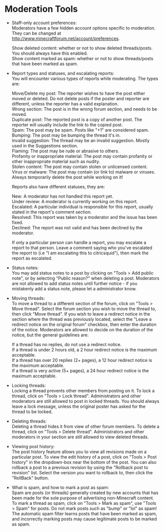 # Moderation Tools

* Staff-only account preferences:  
    Moderators have a few hidden account options specific to moderation. They can be changed at http://www.minecraftforum.net/account/preferences.
    
    Show deleted content: whether or not to show deleted threads/posts. You should always have this enabled.   
    Show content marked as spam: whether or not to show threads/posts that have been marked as spam.    

* Report types and statuses, and escalating reports:  
    You will encounter various types of reports while moderating. The types are:

    Move/Delete my post: The reporter wishes to have the post either moved or deleted. Do not delete posts if the poster and reporter are different, unless the reporter has a valid explanation.   
    Wrong section: The post is in the wrong forum section, and needs to be moved.   
    Duplicate post: The reported post is a copy of another post. The reporter will usually include the link to the copied post.   
    Spam: The post may be spam. Posts like "+1" are considered spam.   
    Bumping: The post may be bumping the thread it's in.   
    Invalid suggestion: The thread may be an invalid suggestion. Mostly used in the Suggestions section.   
    Flaming: The post may be rude or abrasive to others.   
    Profanity or inappropriate material: The post may contain profanity or other inappropriate material such as nudity.   
    Stolen content: The post may contain stolen or unlicensed content.   
    Virus or malware: The post may contain (or link to) malware or viruses. Always temporarily delete the post while working on it!   
    
    Reports also have different statuses, they are:
    
    New: A moderator has not handled this report yet.   
    Under review: A moderator is currently working on this report.   
    Escalated: A particular individual is responsible for this report, usually stated in the report's comment section.   
    Resolved: This report was taken by a moderator and the issue has been fixed.   
    Declined: The report was not valid and has been declined by the moderator.   
    
    If only a particular person can handle a report, you may escalate a report to that person. Leave a comment saying who you've escalated the report to (i.e "I am escalating this to citricsquid"), then mark the report as escalated.

* Status notes:  
    You may add status notes to a post by clicking on "Tools > Add public note", or by selecting "Public reason?" when deleting a post. Moderators are not allowed to add status notes until further notice - if you mistakenly add a status note, please let a administrator know.

* Moving threads:   
    To move a thread to a different section of the forum, click on "Tools > Move thread". Select the forum section you wish to move the thread to, then click "Move thread". If you wish to leave a redirect notice in the section where the thread was previously located, select the "Leave a redirect notice on the original forum" checkbox, then enter the duration of the notice. Moderators are allowed to decide on the duration of the notice, but the general guidelines are:

  If a thread has no replies, do not use a redirect notice.   
  If a thread is under 2 hours old, a 2 hour redirect notice is the maximum acceptable.   
  If a thread has over 20 replies (2+ pages), a 12 hour redirect notice is the maximum acceptable.   
  If a thread is very active (5+ pages), a 24 hour redirect notice is the maximum acceptable.    

* Locking threads:  
    Locking a thread prevents other members from posting on it. To lock a thread, click on "Tools > Lock thread". Administrators and other moderators are still allowed to post in locked threads. You should always leave a lock message, unless the original poster has asked for the thread to be locked.

* Deleting threads:  
    Deleting a thread hides it from view of other forum members. To delete a thread, click on "Tools > Delete thread". Administrators and other moderators in your section are still allowed to view deleted threads.

* Viewing post history:  
    The post history feature allows you to view all revisions made on a particular post. To view the edit history of a post, click on "Tools > Post history" in the dropdown-box near the bottom of the post. You can also rollback a post to a previous revision by using the "Rollback post to revision" list. Select the version you want to rollback to, then click the "RollBack" button.

* What is spam, and how to mark a post as spam:  
    Spam are posts (or threads) generally created by new accounts that has been made for the sole purpose of advertising non-Minecraft content. To mark a thread as spam, click on "Tools > Mark as spam", use "Tools > Spam" for posts. Do not mark posts such as "bump" or "lol" as spam! The automatic spam filter learns posts that have been marked as spam, and incorrectly marking posts may cause legitimate posts to be marked as spam.
